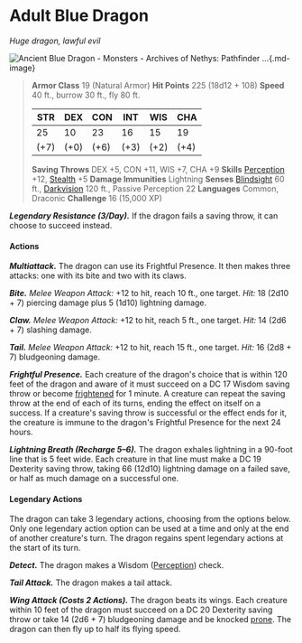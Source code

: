 # Adult Blue Dragon

*Huge dragon, lawful evil*

![Ancient Blue Dragon - Monsters - Archives of Nethys: Pathfinder ...](https://2e.aonprd.com/Images/Monsters/DragonBlue_AncientBlueDragon.png){.md-image}

> **Armor Class** 19 (Natural Armor)
> **Hit Points** 225 (18d12 + 108)
> **Speed** 40 ft., burrow 30 ft., fly 80 ft.
>
> | STR  | DEX  | CON  | INT  | WIS  | CHA  |
> |------|------|------|------|------|------|
> | 25   | 10   | 23   | 16   | 15   | 19   |
> | (+7) | (+0) | (+6) | (+3) | (+2) | (+4) |
> 
> **Saving Throws** DEX +5, CON +11, WIS +7, CHA +9
> **Skills** [Perception](https://www.dndbeyond.com/compendium/rules/basic-rules/using-ability-scores#Perception) +12, [Stealth](https://www.dndbeyond.com/compendium/rules/basic-rules/using-ability-scores#Stealth) +5
> **Damage Immunities** Lightning
> **Senses** [Blindsight](https://www.dndbeyond.com/compendium/rules/basic-rules/monsters#Blindsight) 60 ft., [Darkvision](https://www.dndbeyond.com/compendium/rules/basic-rules/monsters#Darkvision) 120 ft., Passive Perception 22
> **Languages** Common, Draconic
> **Challenge** 16 (15,000 XP)

***Legendary Resistance (3/Day).*** If the dragon fails a saving throw, it can choose to succeed instead.

#### Actions

***Multiattack.*** The dragon can use its Frightful Presence. It then makes three attacks: one with its bite and two with its claws.

***Bite.*** *Melee Weapon Attack:* +12 to hit, reach 10 ft., one target. *Hit:* 18 (2d10 + 7) piercing damage plus 5 (1d10) lightning damage.

***Claw.*** *Melee Weapon Attack:* +12 to hit, reach 5 ft., one target. *Hit:* 14 (2d6 + 7) slashing damage.

***Tail.*** *Melee Weapon Attack:* +12 to hit, reach 15 ft., one target. *Hit:* 16 (2d8 + 7) bludgeoning damage.

***Frightful Presence.*** Each creature of the dragon's choice that is within 120 feet of the dragon and aware of it must succeed on a DC 17 Wisdom saving throw or become [frightened](https://www.dndbeyond.com/compendium/rules/basic-rules/appendix-a-conditions#Frightened) for 1 minute. A creature can repeat the saving throw at the end of each of its turns, ending the effect on itself on a success. If a creature's saving throw is successful or the effect ends for it, the creature is immune to the dragon's Frightful Presence for the next 24 hours.

***Lightning Breath (Recharge 5–6).*** The dragon exhales lightning in a 90-­foot line that is 5 feet wide. Each creature in that line must make a DC 19 Dexterity saving throw, taking 66 (12d10) lightning damage on a failed save, or half as much damage on a successful one.

#### Legendary Actions

The dragon can take 3 legendary actions, choosing from the options below. Only one legendary action option can be used at a time and only at the end of another creature's turn. The dragon regains spent legendary actions at the start of its turn.

***Detect.*** The dragon makes a Wisdom ([Perception](https://www.dndbeyond.com/compendium/rules/basic-rules/using-ability-scores#Perception)) check.

***Tail Attack.*** The dragon makes a tail attack.

***Wing Attack (Costs 2 Actions).*** The dragon beats its wings. Each creature within 10 feet of the dragon must succeed on a DC 20 Dexterity saving throw or take 14 (2d6 + 7) bludgeoning damage and be knocked [prone](https://www.dndbeyond.com/compendium/rules/basic-rules/appendix-a-conditions#Prone). The dragon can then fly up to half its flying speed.
